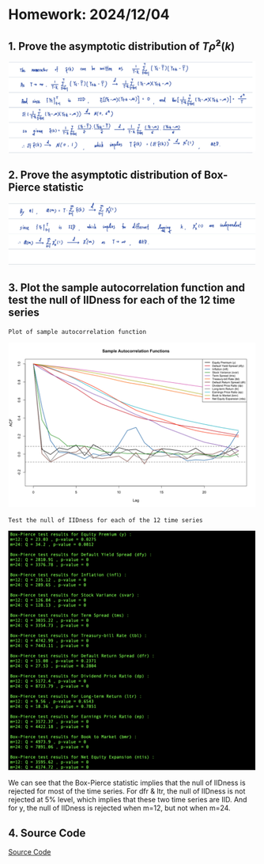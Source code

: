 <script type="text/javascript" src="http://cdn.mathjax.org/mathjax/latest/MathJax.js?config=TeX-AMS-MML_HTMLorMML"></script> <script type="text/x-mathjax-config"> MathJax.Hub.Config({ tex2jax: {inlineMath: [['$', '$']]}, messageStyle: "none" }); </script>

# Homework: 2024/12/04

## 1. Prove the asymptotic distribution of $T\hat{\rho}^2(k)$

<img src="img/p1.jpg" alt="p1" width="500">

## 2. Prove the asymptotic distribution of Box-Pierce statistic

<img src="img/p2.jpg" alt="p2" width="500">

## 3. Plot the sample autocorrelation function and test the null of IIDness for each of the 12 time series

`Plot of sample autocorrelation function`

<img src="img/plot.png" alt="p3-1" width="500">

<div style="page-break-after: always;"></div>

`Test the null of IIDness for each of the 12 time series`

<img src="img/p3.png" alt="p3" width="500">

We can see that the Box-Pierce statistic implies that the null of IIDness is rejected for most of the time series. For dfr & ltr, the null of IIDness is not rejected at 5% level, which implies that these two time series are IID. And for y, the null of IIDness is rejected when m=12, but not when m=24.

## 4. Source Code

[Source Code](https://github.com/lin-1214/2024Econometric/blob/main/hw11/homework11.r)
